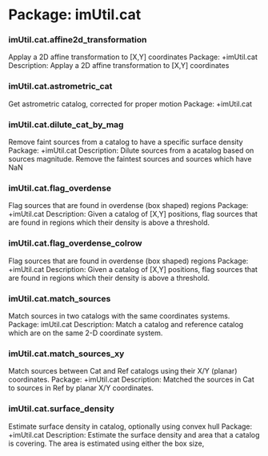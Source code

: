# Package: imUtil.cat


### imUtil.cat.affine2d_transformation

Applay a 2D affine transformation to [X,Y] coordinates Package: +imUtil.cat Description: Applay a 2D affine transformation to [X,Y] coordinates


### imUtil.cat.astrometric_cat

Get astrometric catalog, corrected for proper motion Package: +imUtil.cat


### imUtil.cat.dilute_cat_by_mag

Remove faint sources from a catalog to have a specific surface density Package: +imUtil.cat Description: Dilute sources from a acatalog based on sources magnitude. Remove the faintest sources and sources which have NaN


### imUtil.cat.flag_overdense

Flag sources that are found in overdense (box shaped) regions Package: +imUtil.cat Description: Given a catalog of [X,Y] positions, flag sources that are found in regions which their density is above a threshold.


### imUtil.cat.flag_overdense_colrow

Flag sources that are found in overdense (box shaped) regions Package: +imUtil.cat Description: Given a catalog of [X,Y] positions, flag sources that are found in regions which their density is above a threshold.


### imUtil.cat.match_sources

Match sources in two catalogs with the same coordinates systems. Package: imUtil.cat Description: Match a catalog and reference catalog which are on the same 2-D coordinate system.


### imUtil.cat.match_sources_xy

Match sources between Cat and Ref catalogs using their X/Y (planar) coordinates. Package: +imUtil.cat Description: Matched the sources in Cat to sources in Ref by planar X/Y coordinates.


### imUtil.cat.surface_density

Estimate surface density in catalog, optionally using convex hull Package: +imUtil.cat Description: Estimate the surface density and area that a catalog is covering. The area is estimated using either the box size,


